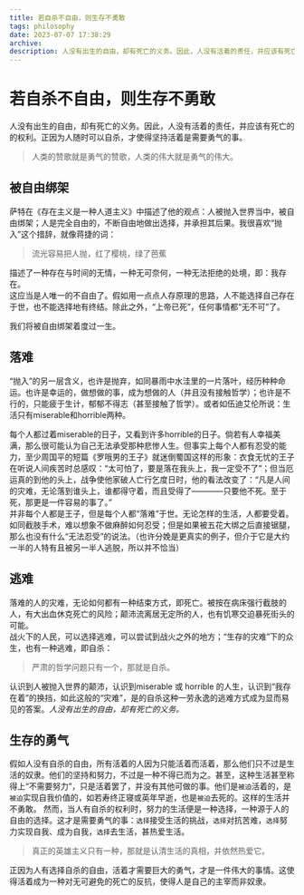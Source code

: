 ```yaml
---
title: 若自杀不自由，则生存不勇敢 
tags: philosophy
date: 2023-07-07 17:38:29
archive:
description: 人没有出生的自由，却有死亡的义务。因此，人没有活着的责任，并应该有死亡的的权利。正因为人随时可以自杀，才使得坚持活着是需要勇气的事。
---
```



# 若自杀不自由，则生存不勇敢
人没有出生的自由，却有死亡的义务。因此，人没有活着的责任，并应该有死亡的的权利。正因为人随时可以自杀，才使得坚持活着是需要勇气的事。
> 人类的赞歌就是勇气的赞歌，人类的伟大就是勇气的伟大。 
<!-- more -->
## 被自由绑架
萨特在《存在主义是一种人道主义》中描述了他的观点：人被抛入世界当中，被自由绑架；人是完全自由的，不断自由地做出选择，并承担其后果。我很喜欢“抛入”这个措辞，就像蒋捷的词：
> 流光容易把人抛，红了樱桃，绿了芭蕉

描述了一种存在与时间的无情，一种无可奈何，一种无法拒绝的处境，即：我存在。</br>
这应当是人唯一的不自由了。假如用一点点人存原理的思路，人不能选择自己存在于世，也不能选择地有终结。除此之外，“上帝已死”，任何事情都“无不可”了。

我们将被自由绑架着度过一生。

## 落难

“抛入”的另一层含义，也许是抛弃，如同暴雨中水洼里的一片落叶，经历种种命运。也许是幸运的，做想做的事，成为想做的人（并且没有接触哲学）；也许是不行的，只能疲于生计，郁郁不得志（甚至接触了哲学）。或者如伍迪艾伦所说：生活只有miserable和horrible两种。

每个人都过着miserable的日子，又看到许多horrible的日子。倘若有人幸福美满，那么很可能认为自己无法承受那种悲惨人生。但事实上每个人都有忍受的能力，至少周国平的短篇《罗哦男的王子》就迷倒蜀国这样的形象：衣食无忧的王子在听说人间疾苦时总感叹：“太可怕了，要是落在我头上，我一定受不了”；但当厄运真的到他的头上，战争使他家破人亡行乞度日时，他的看法改变了：“凡是人间的灾难，无论落到谁头上，谁都得守着，而且受得了————只要他不死。至于死，那更是一件容易的事了。”</br>
并非每个人都是王子，但是每个人都“落难”于世。无论怎样的生活，人都要受着。如同截肢手术，难以想象不做麻醉如何忍受；但是如果被五花大绑之后直接锯腿，那么也没有什么“无法忍受”的说法。（也许分娩是更真实的例子，但介于它是大约一半的人特有且被另一半人逃脱，所以并不恰当）

## 逃难
落难的人的灾难，无论如何都有一种结束方式，即死亡。被按在病床强行截肢的人，有大出血休克死亡的风险；颠沛流离居无定所的人，也有饥寒交迫暴死街头的可能。</br>
战火下的人民，可以选择逃难，可以尝试到战火之外的地方；“生存的灾难”下的众生，也有一种逃难，即自杀：
> 严肃的哲学问题只有一个，那就是自杀。

认识到人被抛入世界的颠沛，认识到miserable 或 horrible 的人生，认识到“我存在着”的换挡，如此这般的“灾难”，是的自杀这种一劳永逸的逃难方式成为显而易见的答案。*人没有出生的自由，却有死亡的义务。*

## 生存的勇气
  假如人没有自杀的自由，所有活着的人因为只能活着而活着，那么他们只不过是生活的奴隶。他们的坚持和努力，不过是一种不得已而为之。甚至，这种生活甚至称得上“不需要努力”，只是活着罢了，并没有其他可做的事。他们是`被迫`活着的，是`被迫`实现自我价值的，如若寿终正寝或英年早逝，也是`被迫`去死的。这样的生活并不勇敢。
然而，当人有自杀的权利时，努力的生活便是一种选择，一种源于人的自由的选择。这才是需要勇气的事：`选择`接受生活的挑战，`选择`对抗苦难，`选择`努力实现自我、成为自我，`选择`去生活，甚热爱生活。
> 真正的英雄主义只有一种，那就是认清生活的真相，并依然热爱它。

正因为人有选择自杀的自由，活着才需要巨大的勇气，才是一件伟大的事情。这使得活着成为一种对无可避免的死亡的反抗，使得人是自己的主宰而非奴隶。
